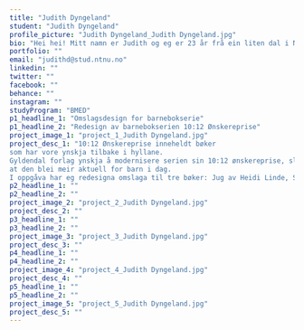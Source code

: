 ```yaml
---
title: "Judith Dyngeland"
student: "Judith Dyngeland"
profile_picture: "Judith Dyngeland_Judith Dyngeland.jpg"
bio: "Hei hei! Mitt namn er Judith og eg er 23 år frå ein liten dal i Nordhordland. Eg har alltid trivast med kreativt arbeid og då blei vegen vidare til grafisk design på NTNU Gjøvik ein sjølvfølgje. Noko av det eg har kost meg mest med på studiet har vore å få lage ting som gjeve glede til dei som skal bruke det, og som kan vere til nytte for dei. Eg har interessert meg ekstra for redaksjonell design og kalligrafi, og eg gler meg mykje til å drive vidare med design i framtida."
portfolio: ""
email: "judithd@stud.ntnu.no"
linkedin: ""
twitter: ""
facebook: ""
behance: ""
instagram: ""
studyProgram: "BMED"
p1_headline_1: "Omslagsdesign for barnebokserie"
p1_headline_2: "Redesign av barnebokserien 10:12 Ønskereprise"
project_image_1: "project_1_Judith Dyngeland.jpg"
project_desc_1: "10:12 Ønskereprise inneheldt bøker 
som har vore ynskja tilbake i hyllane. 
Gyldendal forlag ynskja å modernisere serien sin 10:12 ønskereprise, slik 
at den blei meir aktuell for barn i dag. 
I oppgåva har eg redesigna omslaga til tre bøker: Jug av Heidi Linde, Så lenge jeg lever av Sally Nicholls og Det kom eit skip til Bjørgvin i 1349 av Torill Thorstad Hauger."
p2_headline_1: ""
p2_headline_2: ""
project_image_2: "project_2_Judith Dyngeland.jpg"
project_desc_2: ""
p3_headline_1: ""
p3_headline_2: ""
project_image_3: "project_3_Judith Dyngeland.jpg"
project_desc_3: ""
p4_headline_1: ""
p4_headline_2: ""
project_image_4: "project_4_Judith Dyngeland.jpg"
project_desc_4: ""
p5_headline_1: ""
p5_headline_2: ""
project_image_5: "project_5_Judith Dyngeland.jpg"
project_desc_5: ""
---
```



